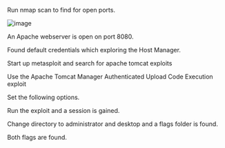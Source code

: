 Run nmap scan to find for open ports.

![image](https://user-images.githubusercontent.com/93418272/177588890-0daeb4cc-8c0d-4311-af11-a7b268e1cc7a.png)

An Apache webserver is open on port 8080.

Found default credentials which exploring the Host Manager.

Start up metasploit and search for apache tomcat exploits 

Use the Apache Tomcat Manager Authenticated Upload Code Execution exploit

Set the following options.

Run the exploit and a session is gained.

Change directory to administrator and desktop and a flags folder is found.

Both flags are found.
